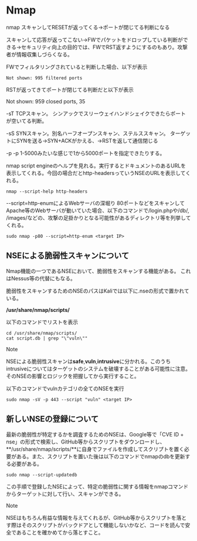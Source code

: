 # Nmap
nmap
スキャンしてRESETが返ってくる→ポートが閉じてる判断になる

スキャンして応答が返ってこない→FWでパケットをドロップしている判断ができる→セキュリティ向上の目的では、FWでRST返すようにするのもあり。攻撃者が情報収集しづらくなる。

FWでフィルタリングされていると判断した場合、以下が表示
```
Not shown: 995 filtered ports
```

RSTが返ってきてポートが閉じてる判断だと以下が表示

Not shown: 959 closed ports, 35

-sT
TCPスキャン。
シンアックでスリーウェイハンドシェイクできたらポートが空いてる判断。

-sS
SYNスキャン。別名ハーフオープンスキャン、ステルススキャン。
ターゲットにSYNを送る→SYN+ACKがかえる、→RSTを返して通信閉じる

-p
-p 1-5000みたいな感じで1から5000ポートを指定できたりする。

nmap script engineのヘルプを見れる。実行するとドキュメントのあるURLを表示してくれる。今回の場合だとhttp-headersっていうNSEのURLを表示してくれる。
```
nmap --script-help http-headers
```

--script=http-enumによるWebサーバの深堀り
80ポートなどをスキャンしてApache等のWebサーバが動いていた場合、以下のコマンドで/login.phpや/db/, /images/などの、攻撃の足掛かりとなる可能性があるディレクトリ等を列挙してくれる。
```
sudo nmap -p80 --script=http-enum <target IP>
```

## NSEによる脆弱性スキャンについて

Nmap機能の一つであるNSEにおいて、脆弱性をスキャンする機能がある。
これはNessus等の代替にもなる。

脆弱性をスキャンするためのNSEのパスはKaliでは以下に.nseの形式で置かれている。

**/usr/share/nmap/scripts/**

以下のコマンドでリストを表示
```
cd /usr/share/nmap/scripts/
cat script.db | grep "\"vuln\""
```

> [!NOTE]
> NSEによる脆弱性スキャンは**safe**,**vuln**,**intrusive**に分かれる。このうちintrusiveについてはターゲットのシステムを破壊することがある可能性に注意。そのNSEの影響とロジックを把握してから実行すること。

以下のコマンドでvulnカテゴリの全てのNSEを実行
```
sudo nmap -sV -p 443 --script "vuln" <target IP>
```

## 新しいNSEの登録について
最新の脆弱性が特定するかを調査するためのNSEは、Google等で「CVE ID + nse」の形式で検索し、GitHub等からスクリプトをダウンロードし、**/usr/share/nmap/scripts/**に自身でファイルを作成してスクリプトを置く必要がある。また、スクリプトを置いた後は以下のコマンドでnmapのdbを更新する必要がある。

```
sudo nmap --script-updatedb
```

この手順で登録したNSEによって、特定の脆弱性に関する情報をnmapコマンドからターゲットに対して行い、スキャンができる。

> [!NOTE]
> NSEはもちろん有益な情報を与えてくれるが、GitHub等からスクリプトを落とす際はそのスクリプトがバックドアとして機能しないかなど、コードを読んで安全であることを確かめてから落とすこと。

